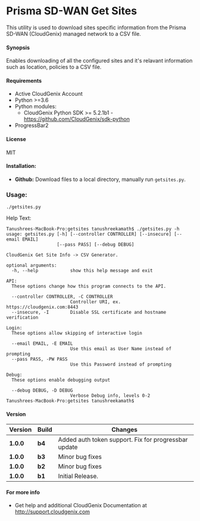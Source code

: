 # Prisma SD-WAN Get Sites
This utility is used to download sites specific information from the Prisma SD-WAN (CloudGenix) managed network to a CSV file.

#### Synopsis
Enables downloading of all the configured sites and it's relavant information such as location, policies to a CSV file.


#### Requirements
* Active CloudGenix Account
* Python >=3.6
* Python modules:
    * CloudGenix Python SDK >= 5.2.1b1 - <https://github.com/CloudGenix/sdk-python>
* ProgressBar2

#### License
MIT

#### Installation:
 - **Github:** Download files to a local directory, manually run `getsites.py`. 

### Usage:
```
./getsites.py
```

Help Text:
```angular2
Tanushrees-MacBook-Pro:getsites tanushreekamath$ ./getsites.py -h
usage: getsites.py [-h] [--controller CONTROLLER] [--insecure] [--email EMAIL]
                   [--pass PASS] [--debug DEBUG]

CloudGenix Get Site Info -> CSV Generator.

optional arguments:
  -h, --help            show this help message and exit

API:
  These options change how this program connects to the API.

  --controller CONTROLLER, -C CONTROLLER
                        Controller URI, ex. https://cloudgenix.com:8443
  --insecure, -I        Disable SSL certificate and hostname verification

Login:
  These options allow skipping of interactive login

  --email EMAIL, -E EMAIL
                        Use this email as User Name instead of prompting
  --pass PASS, -PW PASS
                        Use this Password instead of prompting

Debug:
  These options enable debugging output

  --debug DEBUG, -D DEBUG
                        Verbose Debug info, levels 0-2
Tanushrees-MacBook-Pro:getsites tanushreekamath$ 

```

#### Version
| Version | Build | Changes |
| ------- | ----- | ------- |
| **1.0.0** | **b4** | Added auth token support. Fix for progressbar update |
| **1.0.0** | **b3** | Minor bug fixes |
| **1.0.0** | **b2** | Minor bug fixes |
| **1.0.0** | **b1** | Initial Release. |


#### For more info
 * Get help and additional CloudGenix Documentation at <http://support.cloudgenix.com>
 
